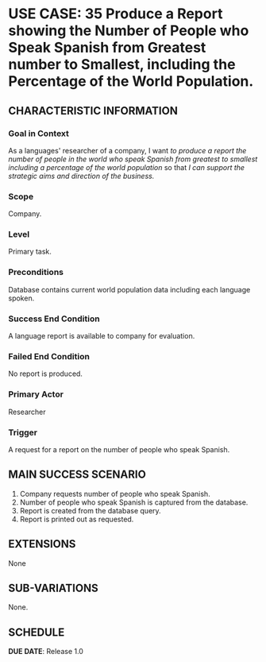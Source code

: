 # USE CASE: 35 Produce a Report showing the Number of People who Speak Spanish from Greatest number to Smallest, including the Percentage of the World Population.

## CHARACTERISTIC INFORMATION

### Goal in Context

As a languages' researcher of a company, I want *to produce a report the number of people in the world who speak Spanish from greatest to smallest including a percentage of the world population* so that *I can support the strategic aims and direction of the business.*

### Scope

Company.

### Level

Primary task.

### Preconditions

Database contains current world population data including each language spoken.

### Success End Condition

A language report is available to company for evaluation.

### Failed End Condition

No report is produced.

### Primary Actor

Researcher

### Trigger

A request for a report on the number of people who speak Spanish.

## MAIN SUCCESS SCENARIO

1. Company requests number of people who speak Spanish.
2. Number of people who speak Spanish is captured from the database.
3. Report is created from the database query.
4. Report is printed out as requested.

## EXTENSIONS

None

## SUB-VARIATIONS

None.

## SCHEDULE

**DUE DATE**: Release 1.0